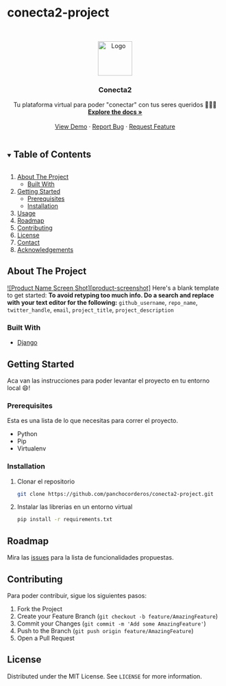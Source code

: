 # conecta2-project
<!-- PROJECT LOGO -->
<br />
<p align="center">
  <a href="https://github.com/panchocorderos/conecta2-project">
    <img src="images/logo.png" alt="Logo" width="80" height="80">
  </a>

  <h3 align="center">Conecta2</h3>

  <p align="center">
    Tu plataforma virtual para poder "conectar" con tus seres queridos &#128107;&#128108;&#128109;
    <br />
    <a href="https://github.com/panchocorderos/conecta2-project"><strong>Explore the docs »</strong></a>
    <br />
    <br />
    <a href="https://github.com/panchocorderos/conecta2-project">View Demo</a>
    ·
    <a href="https://github.com/panchocorderos/conecta2-project/issues">Report Bug</a>
    ·
    <a href="https://github.com/panchocorderos/conecta2-project/issues">Request Feature</a>
  </p>
</p>



<!-- TABLE OF CONTENTS -->
<details open="open">
  <summary><h2 style="display: inline-block">Table of Contents</h2></summary>
  <ol>
    <li>
      <a href="#about-the-project">About The Project</a>
      <ul>
        <li><a href="#built-with">Built With</a></li>
      </ul>
    </li>
    <li>
      <a href="#getting-started">Getting Started</a>
      <ul>
        <li><a href="#prerequisites">Prerequisites</a></li>
        <li><a href="#installation">Installation</a></li>
      </ul>
    </li>
    <li><a href="#usage">Usage</a></li>
    <li><a href="#roadmap">Roadmap</a></li>
    <li><a href="#contributing">Contributing</a></li>
    <li><a href="#license">License</a></li>
    <li><a href="#contact">Contact</a></li>
    <li><a href="#acknowledgements">Acknowledgements</a></li>
  </ol>
</details>



<!-- ABOUT THE PROJECT -->
## About The Project

[![Product Name Screen Shot][product-screenshot]](https://example.com)
Here's a blank template to get started:
**To avoid retyping too much info. Do a search and replace with your text editor for the following:**
`github_username`, `repo_name`, `twitter_handle`, `email`, `project_title`, `project_description`


### Built With

* [Django](https://www.djangoproject.com/)
<!-- GETTING STARTED -->
## Getting Started

Aca van las instrucciones para poder levantar el proyecto en tu entorno local :smile:! 
### Prerequisites

Esta es una lista de lo que necesitas para correr el proyecto.
* Python
* Pip
* Virtualenv

### Installation

1. Clonar el repositorio
   ```sh
   git clone https://github.com/panchocorderos/conecta2-project.git
	 ```
2. Instalar las librerias en un entorno virtual
   ```sh
   pip install -r requirements.txt
	 ```

<!-- ROADMAP -->
## Roadmap

Mira las [issues](https://github.com/panchocorderos/conecta2-project/issues) para la lista de funcionalidades propuestas.



<!-- CONTRIBUTING -->
## Contributing

Para poder contribuir, sigue los siguientes pasos:

1. Fork the Project
2. Create your Feature Branch (`git checkout -b feature/AmazingFeature`)
3. Commit your Changes (`git commit -m 'Add some AmazingFeature'`)
4. Push to the Branch (`git push origin feature/AmazingFeature`)
5. Open a Pull Request



<!-- LICENSE -->
## License

Distributed under the MIT License. See `LICENSE` for more information.


